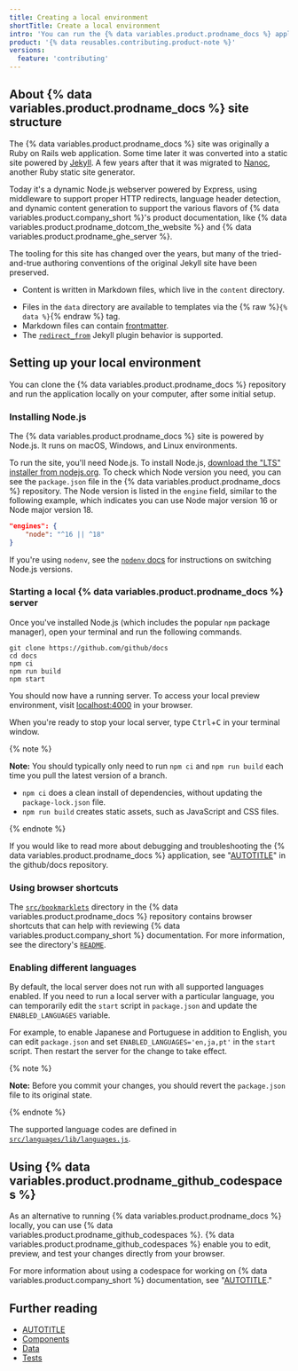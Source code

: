 ```yaml
---
title: Creating a local environment
shortTitle: Create a local environment
intro: 'You can run the {% data variables.product.prodname_docs %} application locally on your computer.'
product: '{% data reusables.contributing.product-note %}'
versions:
  feature: 'contributing'
---
```


## About {% data variables.product.prodname_docs %} site structure

The {% data variables.product.prodname_docs %} site was originally a Ruby on Rails web application. Some time later it was converted into a static site powered by [Jekyll](https://jekyllrb.com/). A few years after that it was migrated to [Nanoc](https://nanoc.app/), another Ruby static site generator.

Today it's a dynamic Node.js webserver powered by Express, using middleware to support proper HTTP redirects, language header detection, and dynamic content generation to support the various flavors of {% data variables.product.company_short %}'s product documentation, like {% data variables.product.prodname_dotcom_the_website %} and {% data variables.product.prodname_ghe_server %}.

The tooling for this site has changed over the years, but many of the tried-and-true authoring conventions of the original Jekyll site have been preserved.

- Content is written in Markdown files, which live in the `content` directory.
<!-- - Content can use the [Liquid templating language](/contributing/syntax-and-versioning-for-github-docs/using-markdown-and-liquid-for-github-docs).-->
- Files in the `data` directory are available to templates via the {% raw %}`{% data %}`{% endraw %} tag.
- Markdown files can contain [frontmatter](https://jekyllrb.com/docs/front-matter).
- The [`redirect_from`](https://github.com/jekyll/jekyll-redirect-from) Jekyll plugin behavior is supported.

## Setting up your local environment

You can clone the {% data variables.product.prodname_docs %} repository and run the application locally on your computer, after some initial setup.

### Installing Node.js

The {% data variables.product.prodname_docs %} site is powered by Node.js. It runs on macOS, Windows, and Linux environments.

To run the site, you'll need Node.js. To install Node.js, [download the "LTS" installer from nodejs.org](https://nodejs.org). To check which Node version you need, you can see the `package.json` file in the {% data variables.product.prodname_docs %} repository. The Node version is listed in the `engine` field, similar to the following example, which indicates you can use Node major version 16 or Node major version 18.

```json
"engines": {
    "node": "^16 || ^18"
}
```

If you're using `nodenv`, see the [`nodenv` docs](https://github.com/nodenv/nodenv#readme) for instructions on switching Node.js versions.

### Starting a local {% data variables.product.prodname_docs %} server

Once you've installed Node.js (which includes the popular `npm` package manager), open your terminal and run the following commands.

```shell
git clone https://github.com/github/docs
cd docs
npm ci
npm run build
npm start
```

You should now have a running server. To access your local preview environment, visit [localhost:4000](http://localhost:4000) in your browser.

When you're ready to stop your local server, type <kbd>Ctrl</kbd>+<kbd>C</kbd> in your terminal window.

{% note %}

**Note:** You should typically only need to run `npm ci` and `npm run build` each time you pull the latest version of a branch.
 - `npm ci` does a clean install of dependencies, without updating the `package-lock.json` file.
 - `npm run build` creates static assets, such as JavaScript and CSS files.

{% endnote %}

If you would like to read more about debugging and troubleshooting the {% data variables.product.prodname_docs %} application, see "[AUTOTITLE](/contributing/setting-up-your-environment-to-work-on-github-docs/troubleshooting-your-environment)" in the github/docs repository.

### Using browser shortcuts

The [`src/bookmarklets`](https://github.com/github/docs/tree/main/src/bookmarklets) directory in the {% data variables.product.prodname_docs %} repository contains browser shortcuts that can help with reviewing {% data variables.product.company_short %} documentation. For more information, see the directory's [`README`](https://github.com/github/docs/tree/main/src/bookmarklets/README.md).

### Enabling different languages

By default, the local server does not run with all supported languages enabled.  If you need to run a local server with a particular language, you can temporarily edit the `start` script in `package.json` and update the `ENABLED_LANGUAGES` variable.

For example, to enable Japanese and Portuguese in addition to English, you can edit `package.json` and set `ENABLED_LANGUAGES='en,ja,pt'` in the `start` script. Then restart the server for the change to take effect.

{% note %}

**Note:** Before you commit your changes, you should revert the `package.json` file to its original state.

{% endnote %}

The supported language codes are defined in [`src/languages/lib/languages.js`](https://github.com/github/docs/blob/main/src/languages/lib/languages.js).

## Using {% data variables.product.prodname_github_codespaces %}

As an alternative to running {% data variables.product.prodname_docs %} locally, you can use {% data variables.product.prodname_github_codespaces %}. {% data variables.product.prodname_github_codespaces %} enable you to edit, preview, and test your changes directly from your browser.

For more information about using a codespace for working on {% data variables.product.company_short %} documentation, see "[AUTOTITLE](/contributing/setting-up-your-environment-to-work-on-github-docs/working-on-github-docs-in-a-codespace)."

## Further reading

- [AUTOTITLE](/contributing/writing-for-github-docs/creating-reusable-content)
- [Components](https://github.com/github/docs/blob/main/components/README.md)
- [Data](https://github.com/github/docs/blob/main/data/README.md)
- [Tests](https://github.com/github/docs/blob/main/tests/README.md)
